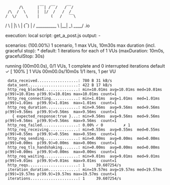 
          /\      |‾‾| /‾‾/   /‾‾/   
     /\  /  \     |  |/  /   /  /    
    /  \/    \    |     (   /   ‾‾\  
   /          \   |  |\  \ |  (‾)  | 
  / __________ \  |__| \__\ \_____/ .io

  execution: local
     script: get_a_post.js
     output: -

  scenarios: (100.00%) 1 scenario, 1 max VUs, 10m30s max duration (incl. graceful stop):
           * default: 1 iterations for each of 1 VUs (maxDuration: 10m0s, gracefulStop: 30s)


running (00m00.0s), 0/1 VUs, 1 complete and 0 interrupted iterations
default ✓ [ 100% ] 1 VUs  00m00.0s/10m0s  1/1 iters, 1 per VU

     data_received..................: 780 B 31 kB/s
     data_sent......................: 422 B 17 kB/s
     http_req_blocked...............: min=10.01ms avg=10.01ms med=10.01ms p(99)=10.01ms p(99.9)=10.01ms max=10.01ms count=1
     http_req_connecting............: min=1.01ms  avg=1.01ms  med=1.01ms  p(99)=1.01ms  p(99.9)=1.01ms  max=1.01ms  count=1
     http_req_duration..............: min=9.56ms  avg=9.56ms  med=9.56ms  p(99)=9.56ms  p(99.9)=9.56ms  max=9.56ms  count=1
       { expected_response:true }...: min=9.56ms  avg=9.56ms  med=9.56ms  p(99)=9.56ms  p(99.9)=9.56ms  max=9.56ms  count=1
     http_req_failed................: 0.00% ✓ 0         ✗ 1
     http_req_receiving.............: min=0.55ms  avg=0.55ms  med=0.55ms  p(99)=0.55ms  p(99.9)=0.55ms  max=0.55ms  count=1
     http_req_sending...............: min=0.00ms  avg=0.00ms  med=0.00ms  p(99)=0.00ms  p(99.9)=0.00ms  max=0.00ms  count=1
     http_req_tls_handshaking.......: min=0.00ms  avg=0.00ms  med=0.00ms  p(99)=0.00ms  p(99.9)=0.00ms  max=0.00ms  count=1
     http_req_waiting...............: min=9.01ms  avg=9.01ms  med=9.01ms  p(99)=9.01ms  p(99.9)=9.01ms  max=9.01ms  count=1
     http_reqs......................: 1     39.607254/s
     iteration_duration.............: min=19.57ms avg=19.57ms med=19.57ms p(99)=19.57ms p(99.9)=19.57ms max=19.57ms count=1
     iterations.....................: 1     39.607254/s

